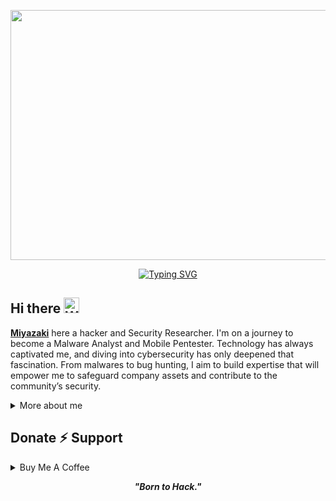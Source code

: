 <p align="center">
  <img src="https://64.media.tumblr.com/e5cbdee7854795385c42960346a48377/tumblr_o7cw5jqcWG1rigtsko2_540.gif" width="1080" height="400" alt="Hacker GIF">
</p>

<div align="center">
  <a href="https://git.io/typing-svg">
    <img src="https://readme-typing-svg.demolab.com/?font=Fira+Code&pause=1000&color=22F700&width=435&lines=On+a+Journey+to+Hack+the+Planet!" alt="Typing SVG" />
  </a>
</div>

<h2 align="left">
  Hi there
  <img src="https://media.giphy.com/media/hvRJCLFzcasrR4ia7z/giphy.gif" width="25px" alt="Waving Hand"/>
</h2>

**[Miyazaki](https://0xmzk.xyz)** here a hacker and Security Researcher. I'm on a journey to become a Malware Analyst and Mobile Pentester. Technology has always captivated me, and diving into cybersecurity has only deepened that fascination. From malwares to bug hunting, I aim to build expertise that will empower me to safeguard company assets and contribute to the community’s security.

<details>
  <summary>More about me</summary>

- **Bug Hunter** | **Security Researcher**
- Experienced in **Pentesting** and **Red Teaming**
- Continuously improving my knowledge of **Website Vulnerabilities**
- Currently learning **everything**
- Reach me at **0xMzk@proton.me**

</details>

<h2 id="donate" align="left">Donate ⚡️ Support</h2>

<details>
  <summary>Buy Me A Coffee</summary>
  <p align="center">
    <a href="https://buymeacoffee.com/miy4zaki">
      <img src="https://img.shields.io/badge/Buy%20Me%20a%20Coffee-ffdd00?style=for-the-badge&logo=buy-me-a-coffee&logoColor=black" alt="Buy Me A Coffee Badge"/>
    </a>
  </p>
</details>

<p align="center">
  <b><i>"Born to Hack."</i></b>
</p>
